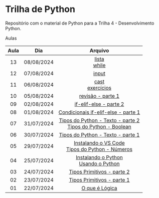 # Trilha de Python

Repositório com o material de Python para a Trilha 4 - Desenvolvimento Python.

Aulas

| Aula | Dia | Arquivo |
| :----: | :----: | :----: |
| 13 | 08/08/2024 | [lista](1.logica-programacao/lista-while.md)<br>[while](1.logica-programacao/lista-while.md#while) |
| 12 | 07/08/2024 | [input](1.logica-programacao/input.md) |
| 11 | 06/08/2024 | [cast](1.logica-programacao/cast.md)<br>[exercícios](1.logica-programacao/revisao-parte-1.md) |
| 10 | 05/08/2024 | [revisão - parte 1](1.logica-programacao/revisao-parte-1.md) |
| 09 | 02/08/2024 | [if-elif-else - parte 2](1.logica-programacao/condicionais-if-elif-else.md#if-aninhado) |
| 08 | 01/08/2024 | [Condicionais if-elif-else - parte 1](1.logica-programacao/condicionais-if-elif-else.md) |
| 07 | 31/07/2024 | [Tipos do Python - Texto - parte 2](1.logica-programacao/tipos-python.md#manipulando-strings)<br>[Tipos do Python - Boolean](1.logica-programacao/tipos-python.md#lógico) |
| 06 | 30/07/2024 | [Tipos do Python - Texto - parte 1](1.logica-programacao/tipos-python.md#texto) |
| 05 | 29/07/2024 | [Instalando o VS Code](1.logica-programacao/instalando-vscode.md)<br>[Tipos do Python - Números](1.logica-programacao/tipos-python.md) |
| 04 | 25/07/2024 | [Instalando o Python](1.logica-programacao/instalando-python.md)<br>[Usando o Python](1.logica-programacao/usando-python.md) |
| 03 | 24/07/2024 | [Tipos Primitivos - parte 2](1.logica-programacao/tipos-primitivos.md#parênteses) |
| 02 | 23/07/2024 | [Tipos Primitivos - parte 1](1.logica-programacao/tipos-primitivos.md) |
| 01 | 22/07/2024 | [O que é Lógica](1.logica-programacao/o-que-eh-logica.md) |

